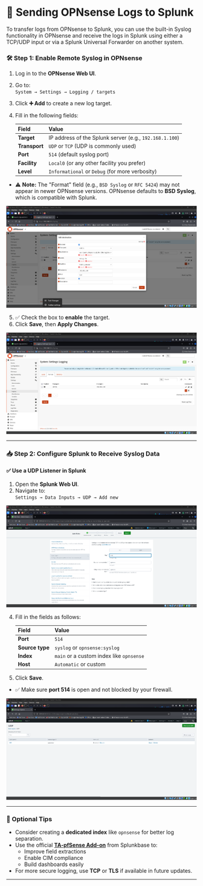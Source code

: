 # 🚀 Sending OPNsense Logs to Splunk

To transfer logs from OPNsense to Splunk, you can use the built-in Syslog functionality in OPNsense and receive the logs in Splunk using either a TCP/UDP input or via a Splunk Universal Forwarder on another system.

### 🛠️ Step 1: Enable Remote Syslog in OPNsense

1. Log in to the **OPNsense Web UI**.
2. Go to:  
   `System → Settings → Logging / targets`
3. Click **➕ Add** to create a new log target.
4. Fill in the following fields:

   | Field        | Value                                                    |
   |--------------|----------------------------------------------------------|
   | **Target**   | IP address of the Splunk server (e.g., `192.168.1.100`)  |
   | **Transport**| `UDP` or `TCP` (UDP is commonly used)                    |
   | **Port**     | `514` (default syslog port)                              |
   | **Facility** | `Local0` (or any other facility you prefer)              |
   | **Level**    | `Informational` or `Debug` (for more verbosity)          |

- ⚠️ **Note:** The "Format" field (e.g., `BSD Syslog` or `RFC 5424`) may not appear in newer OPNsense versions. OPNsense defaults to **BSD Syslog**, which is compatible with Splunk.

![router](../Screenshots/opnsenseconfig.png)


5. ✅ Check the box to **enable** the target.
6. Click **Save**, then **Apply Changes**.


![router](../Screenshots/opnsenseconfig2.png)

---

### 📥 Step 2: Configure Splunk to Receive Syslog Data

#### ✅ Use a UDP Listener in Splunk

1. Open the **Splunk Web UI**.
2. Navigate to:  
   `Settings → Data Inputs → UDP → Add new`

![router](../Screenshots/udp1.png)
   
4. Fill in the fields as follows:

   | Field           | Value                            |
   |------------------|----------------------------------|
   | **Port**         | `514`                            |
   | **Source type**  | `syslog` or `opnsense:syslog`    |
   | **Index**        | `main` or a custom index like `opnsense` |
   | **Host**         | `Automatic` or custom            |

5. Click **Save**.

- ✅ Make sure **port 514** is open and not blocked by your firewall.

![router](../Screenshots/udp2.png)

---

### 📝 Optional Tips

- Consider creating a **dedicated index** like `opnsense` for better log separation.
- Use the official [**TA-pfSense Add-on**](https://splunkbase.splunk.com/app/3796/) from Splunkbase to:
  - Improve field extractions
  - Enable CIM compliance
  - Build dashboards easily
- For more secure logging, use **TCP** or **TLS** if available in future updates.

---
